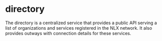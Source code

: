 # directory

The directory is a centralized service that provides a public API serving a list of organizations and services registered in the NLX network. 
It also provides outways with connection details for these services.
